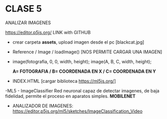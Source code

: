 # CLASE 5

ANALIZAR IMAGENES 
  
https://editor.p5js.org/ LINK with GITHUB
- crear carpeta **assets**, upload imagen desde el pc [blackcat.jpg]
- Reference / Image / loadImage() [NOS PERMITE CARGAR UNA IMAGEN] 
- image(fotografia, 0, 0, width, height);   image(A, B, C, width, height);

  **A= FOTOGRAFIA / B= COORDENADA EN X / C= COORDENADA EN Y**
 
- INDEX.HTML  [cargar biblioteca https://ml5js.org/] 
<script src="https://unpkg.com/ml5@0.12.2/dist/ml5.min.js" type="text/javascript"></script>

-ML5 -  ImageClassifier
Red neuronal capaz de detectar imagenes, de baja fidelidad, permite el proceso en aparatos simples. **MOBILENET**

- ANALIZADOR DE IMAGENES:  https://editor.p5js.org/ml5/sketches/ImageClassification_Video

